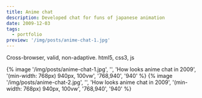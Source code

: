 ```yaml
---
title: Anime chat
description: Developed chat for funs of japanese animation
date: 2009-12-03
tags:
  - portfolio
preview: '/img/posts/anime-chat-1.jpg'
---
```


Cross-browser, valid, non-adaptive. html5, css3, js

{% image '/img/posts/anime-chat-1.jpg', '', 'How looks anime chat in 2009', '(min-width: 768px) 940px, 100vw', '768,940', '940' %}
{% image '/img/posts/anime-chat-2.jpg', '', 'How looks anime chat in 2009', '(min-width: 768px) 940px, 100vw', '768,940', '940' %}

